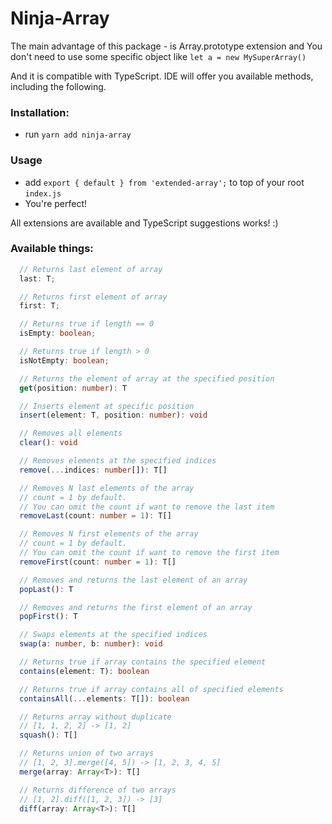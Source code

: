 # Ninja-Array
The main advantage of this package - is Array.prototype extension
and You don't need to use some specific object like `let a = new MySuperArray()`

And it is compatible with TypeScript. IDE will offer you available methods, 
including the following.

### Installation:
- run `yarn add ninja-array`

### Usage
- add `export { default } from 'extended-array';` to top of your root `index.js`
- You're perfect!

All extensions are available and TypeScript suggestions works! :)

### Available things:
```typescript
  // Returns last element of array
  last: T;

  // Returns first element of array
  first: T;

  // Returns true if length == 0
  isEmpty: boolean;

  // Returns true if length > 0
  isNotEmpty: boolean;

  // Returns the element of array at the specified position
  get(position: number): T

  // Inserts element at specific position
  insert(element: T, position: number): void

  // Removes all elements
  clear(): void

  // Removes elements at the specified indices
  remove(...indices: number[]): T[]

  // Removes N last elements of the array
  // count = 1 by default. 
  // You can omit the count if want to remove the last item
  removeLast(count: number = 1): T[]

  // Removes N first elements of the array
  // count = 1 by default. 
  // You can omit the count if want to remove the first item
  removeFirst(count: number = 1): T[]

  // Removes and returns the last element of an array
  popLast(): T

  // Removes and returns the first element of an array
  popFirst(): T

  // Swaps elements at the specified indices
  swap(a: number, b: number): void

  // Returns true if array contains the specified element
  contains(element: T): boolean

  // Returns true if array contains all of specified elements
  containsAll(...elements: T[]): boolean

  // Returns array without duplicate
  // [1, 1, 2, 2] -> [1, 2]
  squash(): T[]

  // Returns union of two arrays
  // [1, 2, 3].merge([4, 5]) -> [1, 2, 3, 4, 5]
  merge(array: Array<T>): T[]

  // Returns difference of two arrays
  // [1, 2].diff([1, 2, 3]) -> [3]
  diff(array: Array<T>): T[]

```
